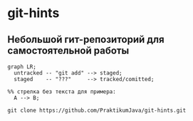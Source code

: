 # git-hints

## Небольшой гит-репозиторий для самостоятельной работы

```mermaid
graph LR;
  untracked -- "git add" --> staged;
  staged    -- "???"     --> tracked/comitted;

%% стрелка без текста для примера: 
  A --> B;
```

`git clone https://github.com/PraktikumJava/git-hints.git`
